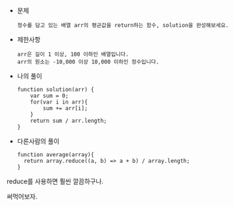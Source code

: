 - 문제

  ```
  정수를 담고 있는 배열 arr의 평균값을 return하는 함수, solution을 완성해보세요.
  ```

- 제한사항

  ```
  arr은 길이 1 이상, 100 이하인 배열입니다.
  arr의 원소는 -10,000 이상 10,000 이하인 정수입니다.
  ```

- 나의 풀이

  ```
  function solution(arr) {
      var sum = 0;
      for(var i in arr){
          sum += arr[i];
      }
      return sum / arr.length;
  }
  ```

- 다른사람의 풀이

  ```
  function average(array){
    return array.reduce((a, b) => a + b) / array.length;
  }
  ```




reduce를 사용하면 훨씬 깔끔하구나.

써먹어보자.
